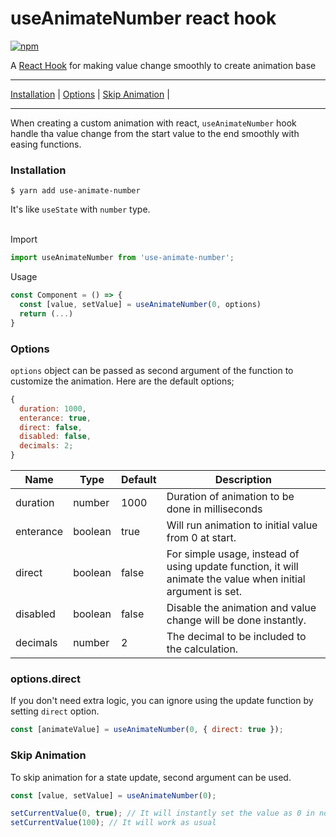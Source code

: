 # useAnimateNumber react hook

<a href="https://www.npmjs.com/package/use-animate-number"><img alt="npm" src="https://img.shields.io/npm/v/use-animate-number.svg"></a>

A <a href="https://reactjs.org/docs/hooks-intro.html">React Hook</a> for making value change smoothly to create animation base

<hr />

<a href="#installation">Installation</a> |
<a href="#options">Options</a> |
<a href="#skip-animation">Skip Animation</a> |

<hr/>

When creating a custom animation with react, `useAnimateNumber` hook handle tha value change from the start value
to the end smoothly with easing functions.


### Installation
```
$ yarn add use-animate-number
```

It's like `useState` with `number` type.<br /><br />


Import
```js
import useAnimateNumber from 'use-animate-number';
```

Usage
```js
const Component = () => {
  const [value, setValue] = useAnimateNumber(0, options)
  return (...)
}
```


### Options

`options` object can be passed as second argument of the function to customize the animation.
Here are the default options;

```js
{
  duration: 1000,
  enterance: true,
  direct: false,
  disabled: false,
  decimals: 2;
}
```
| Name      | Type    | Default | Description                                                                                                 |
|-----------|---------|---------|-------------------------------------------------------------------------------------------------------------|
| duration  | number  | 1000    | Duration of animation to be done in milliseconds                                                            |
| enterance | boolean | true    | Will run animation to initial value from 0 at start.                                                        |
| direct    | boolean | false   | For simple usage, instead of using update function, it will animate the value when initial argument is set. |
| disabled  | boolean | false   | Disable the animation and value change will be done instantly.                                              |
| decimals  | number  | 2       | The decimal to be included to the calculation.                                                              |



### options.direct
If you don't need extra logic, you can ignore using the update function by setting `direct` option.

```js
const [animateValue] = useAnimateNumber(0, { direct: true });
```

### Skip Animation
To skip animation for a state update, second argument can be used.

```js 
const [value, setValue] = useAnimateNumber(0);

setCurrentValue(0, true); // It will instantly set the value as 0 in no time
setCurrentValue(100); // It will work as usual
```
